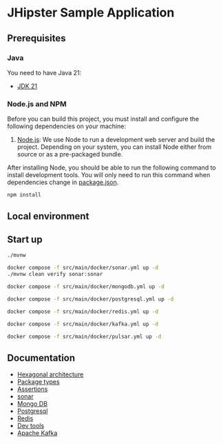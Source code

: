 # JHipster Sample Application

## Prerequisites

### Java

You need to have Java 21:
- [JDK 21](https://openjdk.java.net/projects/jdk/21/)

### Node.js and NPM

Before you can build this project, you must install and configure the following dependencies on your machine:

1. [Node.js](https://nodejs.org/): We use Node to run a development web server and build the project.
   Depending on your system, you can install Node either from source or as a pre-packaged bundle.

After installing Node, you should be able to run the following command to install development tools.
You will only need to run this command when dependencies change in [package.json](package.json).

```
npm install
```

## Local environment


<!-- jhipster-needle-localEnvironment -->

## Start up

```bash
./mvnw
```

```bash
docker compose -f src/main/docker/sonar.yml up -d
./mvnw clean verify sonar:sonar
```

```bash
docker compose -f src/main/docker/mongodb.yml up -d
```

```bash
docker compose -f src/main/docker/postgresql.yml up -d
```

```bash
docker compose -f src/main/docker/redis.yml up -d
```

```bash
docker compose -f src/main/docker/kafka.yml up -d
```

```bash
docker compose -f src/main/docker/pulsar.yml up -d
```


<!-- jhipster-needle-startupCommand -->

## Documentation

- [Hexagonal architecture](documentation/hexagonal-architecture.md)
- [Package types](documentation/package-types.md)
- [Assertions](documentation/assertions.md)
- [sonar](documentation/sonar.md)
- [Mongo DB](documentation/mongo-db.md)
- [Postgresql](documentation/postgresql.md)
- [Redis](documentation/redis.md)
- [Dev tools](documentation/dev-tools.md)
- [Apache Kafka](documentation/apache-kafka.md)

<!-- jhipster-needle-documentation -->
